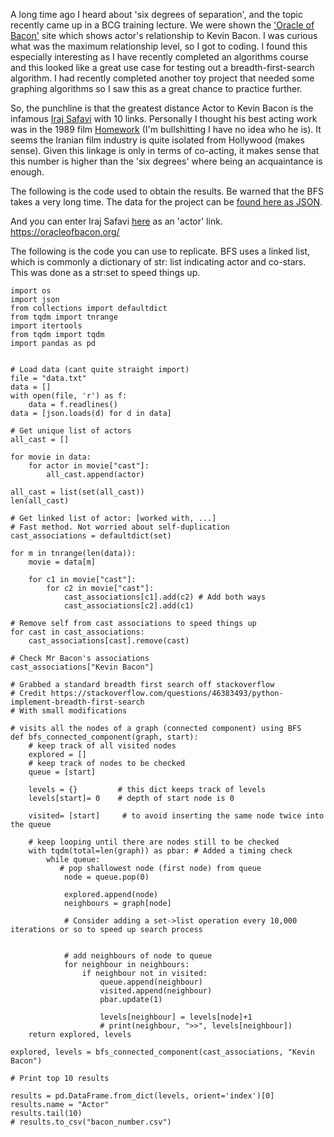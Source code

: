 A long time ago I heard about 'six degrees of separation', and the topic recently came up in a BCG training lecture. We were shown the ['Oracle of Bacon'](https://oracleofbacon.org/) site which shows actor's relationship to Kevin Bacon. I was curious what was the maximum relationship level, so I got to coding. I found this especially interesting as I have recently completed an algorithms course and this looked like a great use case for testing out a breadth-first-search algorithm. I had recently completed another toy project that needed some graphing algorithms so I saw this as a great chance to practice further.

So, the punchline is that the greatest distance Actor to Kevin Bacon is the infamous [Iraj Safavi](https://www.imdb.com/name/nm0755811/) with 10 links. Personally I thought his best acting work was in the 1989 film [Homework](https://www.imdb.com/title/tt0097843/?ref_=nm_flmg_cin_4) (I'm bullshitting I have no idea who he is). It seems the Iranian film industry is quite isolated from Hollywood (makes sense). Given this linkage is only in terms of co-acting, it makes sense that this number is higher than the 'six degrees' where being an acquaintance is enough.

The following is the code used to obtain the results. Be warned that the BFS takes a very long time. The data for the project can be [found here as JSON](https://oracleofbacon.org/how.php).

And you can enter Iraj Safavi [here](https://oracleofbacon.org/) as an 'actor' link. https://oracleofbacon.org/

The following is the code you can use to replicate. BFS uses a linked list, which is commonly a dictionary of str: list indicating actor and co-stars. This was done as a str:set to speed things up.


    import os
    import json
    from collections import defaultdict
    from tqdm import tnrange
    import itertools
    from tqdm import tqdm
    import pandas as pd


    # Load data (cant quite straight import)
    file = "data.txt"
    data = []
    with open(file, 'r') as f:
        data = f.readlines()
    data = [json.loads(d) for d in data]

    # Get unique list of actors
    all_cast = []

    for movie in data:
        for actor in movie["cast"]:
            all_cast.append(actor)

    all_cast = list(set(all_cast))
    len(all_cast)

    # Get linked list of actor: [worked with, ...]
    # Fast method. Not worried about self-duplication
    cast_associations = defaultdict(set)

    for m in tnrange(len(data)):
        movie = data[m]

        for c1 in movie["cast"]:
            for c2 in movie["cast"]:
                cast_associations[c1].add(c2) # Add both ways
                cast_associations[c2].add(c1)

    # Remove self from cast associations to speed things up
    for cast in cast_associations:
        cast_associations[cast].remove(cast)

    # Check Mr Bacon's associations
    cast_associations["Kevin Bacon"]

    # Grabbed a standard breadth first search off stackoverflow
    # Credit https://stackoverflow.com/questions/46383493/python-implement-breadth-first-search
    # With small modifications

    # visits all the nodes of a graph (connected component) using BFS
    def bfs_connected_component(graph, start):
        # keep track of all visited nodes
        explored = []
        # keep track of nodes to be checked
        queue = [start]

        levels = {}         # this dict keeps track of levels
        levels[start]= 0    # depth of start node is 0

        visited= [start]     # to avoid inserting the same node twice into the queue

        # keep looping until there are nodes still to be checked
        with tqdm(total=len(graph)) as pbar: # Added a timing check
            while queue:
               # pop shallowest node (first node) from queue
                node = queue.pop(0)

                explored.append(node)
                neighbours = graph[node]

                # Consider adding a set->list operation every 10,000 iterations or so to speed up search process


                # add neighbours of node to queue
                for neighbour in neighbours:
                    if neighbour not in visited:
                        queue.append(neighbour)
                        visited.append(neighbour)
                        pbar.update(1)

                        levels[neighbour] = levels[node]+1
                        # print(neighbour, ">>", levels[neighbour])
        return explored, levels

    explored, levels = bfs_connected_component(cast_associations, "Kevin Bacon")

    # Print top 10 results

    results = pd.DataFrame.from_dict(levels, orient='index')[0]
    results.name = "Actor"
    results.tail(10)
    # results.to_csv("bacon_number.csv")
